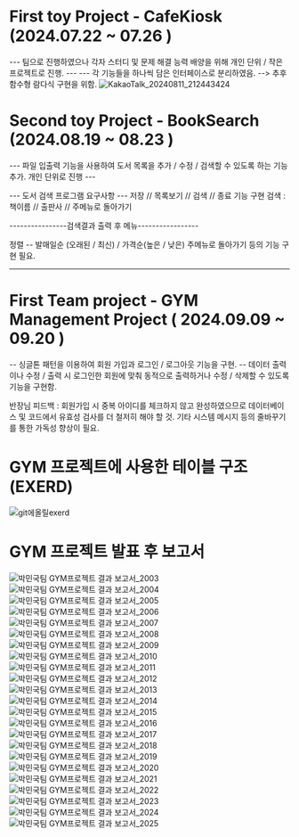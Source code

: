 # First toy Project - CafeKiosk　(2024.07.22 ~ 07.26 )
--- 팀으로 진행하였으나 각자 스터디 및 문제 해결 능력 배양을 위해 개인 단위 / 작은 프로젝트로 진행. ---
--- 각 기능들을 하나씩 담은 인터페이스로 분리하였음. --> 추후 함수형 람다식 구현을 위함.
![KakaoTalk_20240811_212443424](https://github.com/user-attachments/assets/5c801474-5058-4372-8c48-8c7f43f22b1a)


# Second toy Project - BookSearch (2024.08.19 ~ 08.23 )
--- 파일 입출력 기능을 사용하여 도서 목록을 추가 / 수정 / 검색할 수 있도록 하는 기능 추가. 개인 단위로 진행 ---

--- 도서 검색 프로그램 요구사항 ---
저장 // 목록보기 // 검색 // 종료 기능 구현
검색 : 책이름 // 출판사 // 주메뉴로 돌아가기

----------------검색결과 출력 후 메뉴-----------------

정렬 -- 발매일순 (오래된 / 최신) / 가격순(높은 / 낮은)
주메뉴로 돌아가기 등의 기능 구현 필요.

---------------------------------------------------------

# First Team project - GYM Management Project ( 2024.09.09 ~ 09.20 )

-- 싱글톤 패턴을 이용하여 회원 가입과 로그인 / 로그아웃 기능을 구현.
-- 데이터 출력이나 수정 / 출력 시 로그인한 회원에 맞춰 동적으로 출력하거나 수정 / 삭제할 수 있도록 기능을 구현함.

반장님 피드백 : 회원가입 시 중복 아이디를 체크하지 않고 완성하였으므로 데이터베이스 및 코드에서 유효성 검사를 더 철저히 해야 할 것.
               기타 시스템 메시지 등의 줄바꾸기를 통한 가독성 향상이 필요.

# GYM 프로젝트에 사용한 테이블 구조 (EXERD)
![git에올릴exerd](https://github.com/user-attachments/assets/ca3285e0-8dca-47b6-adf6-3869539a22a3)

# GYM 프로젝트 발표 후 보고서
![박민국팀 GYM프로젝트 결과 보고서_2003](https://github.com/user-attachments/assets/313caec3-51b4-483d-ae14-9c657564cb84)
![박민국팀 GYM프로젝트 결과 보고서_2004](https://github.com/user-attachments/assets/c1d38237-108d-4bb5-a7fa-13d6b26f3609)
![박민국팀 GYM프로젝트 결과 보고서_2005](https://github.com/user-attachments/assets/3d7c6425-41e3-4403-b880-dd4eeedd4e89)
![박민국팀 GYM프로젝트 결과 보고서_2006](https://github.com/user-attachments/assets/ad04546b-6507-4f08-a512-44a2bf2c24ec)
![박민국팀 GYM프로젝트 결과 보고서_2007](https://github.com/user-attachments/assets/fc1a68d3-c8a7-4178-9eb1-a06de95f8e3b)
![박민국팀 GYM프로젝트 결과 보고서_2008](https://github.com/user-attachments/assets/4a349305-eeee-42fb-89ad-a5ae13a4090f)
![박민국팀 GYM프로젝트 결과 보고서_2009](https://github.com/user-attachments/assets/914a59d2-5c38-409b-852a-d76ddf12abf6)
![박민국팀 GYM프로젝트 결과 보고서_2010](https://github.com/user-attachments/assets/b222b9a2-7870-425b-b98a-d94b44dac2b7)
![박민국팀 GYM프로젝트 결과 보고서_2011](https://github.com/user-attachments/assets/27df74f1-2bda-455a-a173-721a783f3202)
![박민국팀 GYM프로젝트 결과 보고서_2012](https://github.com/user-attachments/assets/f21f36d9-76b9-4957-965d-a324981edbd5)
![박민국팀 GYM프로젝트 결과 보고서_2013](https://github.com/user-attachments/assets/22d073ba-4027-4fe7-9f5d-c37a27450eda)
![박민국팀 GYM프로젝트 결과 보고서_2014](https://github.com/user-attachments/assets/d6703260-d193-4634-bedd-01dc5c3e3e93)
![박민국팀 GYM프로젝트 결과 보고서_2015](https://github.com/user-attachments/assets/f9fb5084-774d-44cb-805f-cb05d32749c0)
![박민국팀 GYM프로젝트 결과 보고서_2016](https://github.com/user-attachments/assets/fff41df1-3e7d-4cf4-869b-eb8294a52d67)
![박민국팀 GYM프로젝트 결과 보고서_2017](https://github.com/user-attachments/assets/bf0227fd-00eb-4103-b097-42348bba7e99)
![박민국팀 GYM프로젝트 결과 보고서_2018](https://github.com/user-attachments/assets/6dd1cc6f-e374-4fd9-9bb1-46d4b8ab437c)
![박민국팀 GYM프로젝트 결과 보고서_2019](https://github.com/user-attachments/assets/5d5a369f-682d-49df-ad3e-73a86d2f41f2)
![박민국팀 GYM프로젝트 결과 보고서_2020](https://github.com/user-attachments/assets/e60979de-49ff-43d4-8531-ed38b67294cc)
![박민국팀 GYM프로젝트 결과 보고서_2021](https://github.com/user-attachments/assets/2eb5ce68-cd29-4c6e-a4b9-14f572a20ea3)
![박민국팀 GYM프로젝트 결과 보고서_2022](https://github.com/user-attachments/assets/87739054-f2b3-48b1-9cfd-92f36f0cecab)
![박민국팀 GYM프로젝트 결과 보고서_2023](https://github.com/user-attachments/assets/c931c9d7-2dd6-4f9a-ad19-46a087667bb0)
![박민국팀 GYM프로젝트 결과 보고서_2024](https://github.com/user-attachments/assets/5529223d-3a91-47dc-82fd-9e3681bcc299)
![박민국팀 GYM프로젝트 결과 보고서_2025](https://github.com/user-attachments/assets/9328b4a4-f072-4111-abb5-c4fa6f08d2a0)
